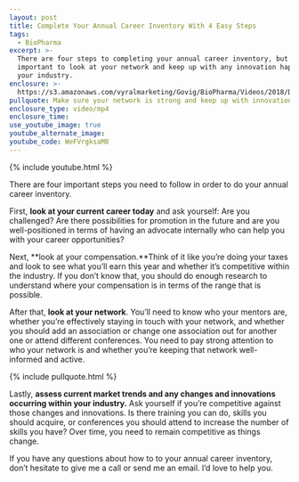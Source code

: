```yaml
---
layout: post
title: Complete Your Annual Career Inventory With 4 Easy Steps
tags:
  - BioPharma
excerpt: >-
  There are four steps to completing your annual career inventory, but it’s most
  important to look at your network and keep up with any innovation happening in
  your industry.
enclosure: >-
  https://s3.amazonaws.com/vyralmarketing/Govig/BioPharma/Videos/2018/Doing+An+Annual+Career+Inventory.mp4
pullquote: Make sure your network is strong and keep up with innovation.
enclosure_type: video/mp4
enclosure_time:
use_youtube_image: true
youtube_alternate_image:
youtube_code: WeFVrgksaM8
---
```


{% include youtube.html %}

There are four important steps you need to follow in order to do your annual career inventory.

First, **look at your current career today** and ask yourself: Are you challenged? Are there possibilities for promotion in the future and are you well-positioned in terms of having an advocate internally who can help you with your career opportunities?

Next, **look at your compensation.**Think of it like you’re doing your taxes and look to see what you’ll earn this year and whether it’s competitive within the industry. If you don’t know that, you should do enough research to understand where your compensation is in terms of the range that is possible.

After that, **look at your network**. You’ll need to know who your mentors are, whether you’re effectively staying in touch with your network, and whether you should add an association or change one association out for another one or attend different conferences. You need to pay strong attention to who your network is and whether you’re keeping that network well-informed and active.

{% include pullquote.html %}

Lastly, **assess current market trends and any changes and innovations occurring within your industry.** Ask yourself if you’re competitive against those changes and innovations. Is there training you can do, skills you should acquire, or conferences you should attend to increase the number of skills you have? Over time, you need to remain competitive as things change.

If you have any questions about how to to your annual career inventory, don’t hesitate to give me a call or send me an email. I’d love to help you.

&nbsp;